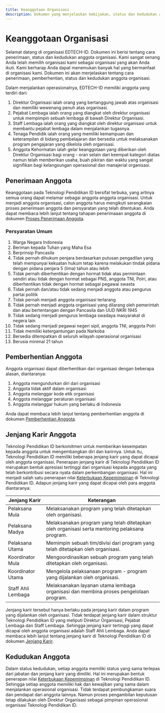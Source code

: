 ```yaml
---
title: Keanggotaan Organisasi
description: Dokumen yang menjelaskan kebijakan, status dan kedudukan anggota organisasi
---
```


# Keanggotaan Organisasi

Selamat datang di organisasi EDTECH-ID. Dokumen ini berisi tentang cara penerimaan, status dan kedudukan anggota organisasi. Kami sangat senang Anda telah memilih organisasi kami sebagai organisasi yang akan Anda ikuti. Kami berharap Anda dapat menemukan banyak hal yang bermanfaat di organisasi kami. Dokumen ini akan menjelaskan tentang cara penerimaan, pemberhentian, status dan kedudukan anggota organisasi.

Dalam menjalankan operasionalnya, EDTECH-ID memiliki anggota yang terdiri dari:

1. Direktur Organisasi ialah orang yang bertanggung jawab atas organisasi dan memiliki wewenang penuh atas organisasi.
2. Pejabat Lembaga ialah orang yang diangkat oleh direktur organisasi untuk mempimpin sebuah lembaga di bawah Direktur Organisasi.
3. Staff Lembaga ialah orang yang diangkat oleh direktur organisasi untuk membantu pejabat lembaga dalam menjalankan tugasnya.
4. Tenaga Pendidik ialah orang yang memiliki kemampuan dan keterampilan di bidang pembelajaran dan bersedia untuk melaksanakan program pengajaran yang dikelola oleh organisasi.
5. Anggota Kehormatan ialah gelar keanggotaan yang diberikan oleh Direktur Organisasi bagi orang - oran selain dari keempat kategori diatas namun telah memberikan usaha, buah pikiran dan waktu yang sangat signifikan bagi kelangsungan operasional dan manajerial organisasi.

## Penerimaan Anggota

Keanggotaan pada Teknologi Pendidikan ID bersifat terbuka, yang artinya semua orang dapat melamar sebagai anggota anggota organisasi. Untuk menjadi anggota organisasi, calon anggota harus mengikuti serangkaian proses penerimaan anggota dan persyaratan yang telah ditentukan. Anda dapat membaca lebih lanjut tentang tahapan penerimaaan anggota di dokumen [Proses Penerimaan Anggota](/culture/penerimaan-anggota).

### Persyaratan Umum

1. Warga Negara Indonesia
2. Beriman kepada Tuhan yang Maha Esa
3. Berprinsip Pancasila
4. Tidak pernah dihukum penjara berdasarkan putusan pengadilan yang telah mempunyai kekuatan hukum tetap karena melakukan tindak pidana dengan pidana penjara 5 (lima) tahun atau lebih
5. Tidak pernah diberhentikan dengan hormat tidak atas permintaan sendiri atau tidak dengan hormat sebagai PNS, anggota TNI, Polri, atau diberhentikan tidak dengan hormat sebagai pegawai swasta
6. Tidak pernah dan/atau tidak sedang menjadi anggota atau pengurus partai politik
7. Tidak pernah menjadi anggota organisasi terlarang
8. Tidak pernah menjadi anggota organisasi yang dilarang oleh pemerintah dan atau bertentangan dengan Pancasila dan UUD NKRI 1945
9. Tidak sedang menjadi pengurus lembaga swadaya masyarakat di negera lain
10. Tidak sedang menjadi pegawai negeri sipil, anggota TNI, anggota Polri
11. Tidak memiliki ketergantungan pada Narkoba
12. Bersedia ditempatkan di seluruh wilayah operasional organisasi
13. Berusia minimal 21 tahun

## Pemberhentian Anggota

Anggota organisasi dapat diberhentikan dari organisasi dengan beberapa alasan, diantaranya:

1. Anggota mengundurkan diri dari organisasi
2. Anggota tidak aktif dalam organisasi
3. Anggota melanggar kode etik organisasi
4. Anggota melanggar peraturan organisasi
5. Anggota melanggar hukum yang berlaku di Indonesia

Anda dapat membaca lebih lanjut tentang pemberhentian anggota di dokumen [Pemberhentian Anggota](/culture/pemberhentian-anggota).

## Jenjang Karir Anggota

Teknologi Pendidikan ID berkomitmen untuk memberikan kesempatan kepada anggota untuk mengembangkan diri dan karirnya. Untuk itu, Teknologi Pendidikan ID memiliki beberapa jenjang karir yang dapat dicapai oleh anggota organisasi. Penerapan jenjang karir di Teknologi Pendidikan ID merupakan bentuk apresiasi tertinggi dari organisasi kepada anggota yang telah berkontribusi secara nyata dalam perkembangan organisasi. Hal ini menjadi salah satu penerapan nilai [Keterbukaan Kepemimpinan](/culture/tentang-kami) di Teknologi Pendidikan ID. Adapun jenjang karir yang dapat dicapai oleh para anggota diantaranya:

| Jenjang Karir      | Keterangan                                                                                    |
| ------------------ | --------------------------------------------------------------------------------------------- |
| Pelaksana Mula     | Melaksanakan program yang telah ditetapkan oleh organisasi.                                   |
| Pelaksana Madya    | Melaksanakan program yang telah ditetapkan oleh organisasi serta mentoring pelaksana program. |
| Pelaksana Utama    | Memimpin sebuah tim/divisi dari program yang telah ditetapkan oleh organisasi.                |
| Koordinator Mula   | Mengoordinasikan sebuah program yang telah ditetapkan oleh organisasi.                        |
| Koordinator Utama  | Mengelola pelaksanaan program - program yang dijalankan oleh organisasi.                      |
| Staff Ahli Lembaga | Melaksanakan layanan utama lembaga organisasi dan membina proses pengelolaan program.         |

Jenjang karir tersebut hanya berlaku pada jenjang karir dalam program yang dijalankan oleh organisasi. Tidak terdapat jenjang karir dalam struktur Teknologi Pendidikan ID yang meliputi Direktur Organisasi, Pejabat Lembaga dan Staff Lembaga. Sehingga jenjang karir tertinggi yang dapat dicapai oleh anggota organisasi adalah Staff Ahli Lembaga. Anda dapat membaca lebih lanjut tentang jenjang karir di Teknologi Pendidikan ID di dokumen [Jenjang Karir](/culture/jenjang-karir).

## Kedudukan Anggota

Dalam status kedudukan, setiap anggota memiliki status yang sama terlepas dari jabatan dan jenjang karir yang dimiliki. Hal ini merupakan bentuk penerapan nilai [Keterbukaan Kepemimpinan](/culture/tentang-kami) di Teknologi Pendidikan ID. Sehingga setiap anggota memiliki hak dan kewajiban yang sama dalam menjalankan operasional organisasi. Tidak terdapat pembungkaman suara dan pendapat dari anggota lainnya. Namun proses pengambilan keputusan tetap dilakukan oleh Direktur Organisasi sebagai pimpinan operasional organisasi Teknologi Pendidikan ID.